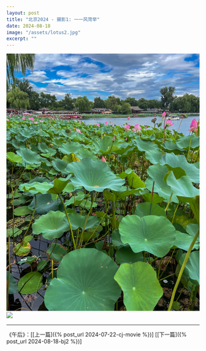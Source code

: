```yaml
---
layout: post
title: "北京2024 - 摄影1: 一一风菏举"
date: 2024-08-18
image: "/assets/lotus2.jpg"
excerpt: ""
---
```




<img src="/assets/lotus2.jpg" />

<img src="/assets/lotus1.jpg" />


----
《午后》：\[[上一篇]({% post_url 2024-07-22-cj-movie %})\] \[[下一篇]({% post_url 2024-08-18-bj2 %})\] 
